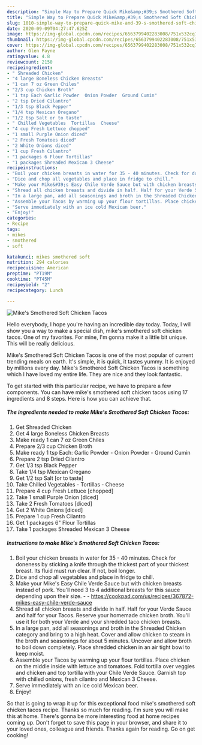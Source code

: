 ```yaml
---
description: "Simple Way to Prepare Quick Mike&amp;#39;s Smothered Soft Chicken Tacos"
title: "Simple Way to Prepare Quick Mike&amp;#39;s Smothered Soft Chicken Tacos"
slug: 1010-simple-way-to-prepare-quick-mike-and-39-s-smothered-soft-chicken-tacos
date: 2020-09-09T04:27:47.625Z
image: https://img-global.cpcdn.com/recipes/6563799402283008/751x532cq70/mikes-smothered-soft-chicken-tacos-recipe-main-photo.jpg
thumbnail: https://img-global.cpcdn.com/recipes/6563799402283008/751x532cq70/mikes-smothered-soft-chicken-tacos-recipe-main-photo.jpg
cover: https://img-global.cpcdn.com/recipes/6563799402283008/751x532cq70/mikes-smothered-soft-chicken-tacos-recipe-main-photo.jpg
author: Glen Payne
ratingvalue: 4.8
reviewcount: 2150
recipeingredient:
- " Shreaded Chicken"
- "4 large Boneless Chicken Breasts"
- "1 can 7 oz Green Chiles"
- "2/3 cup Chicken Broth"
- "1 tsp Each Garlic Powder  Onion Powder  Ground Cumin"
- "2 tsp Dried Cilantro"
- "1/3 tsp Black Pepper"
- "1/4 tsp Mexican Oregano"
- "1/2 tsp Salt or to taste"
- " Chilled Vegetables  Tortillas  Cheese"
- "4 cup Fresh Lettuce chopped"
- "1 small Purple Onion diced"
- "2 Fresh Tomatoes diced"
- "2 White Onions diced"
- "1 cup Fresh Cilantro"
- "1 packages 6 Flour Tortillas"
- "1 packages Shreaded Mexican 3 Cheese"
recipeinstructions:
- "Boil your chicken breasts in water for 35 - 40 minutes. Check for doneness by sticking a knife through the thickest part of your thickest breast. Its fluid must run clear. If not, boil longer."
- "Dice and chop all vegetables and place in fridge to chill."
- "Make your Mike&#39;s Easy Chile Verde Sauce but with chicken breasts instead of pork. You&#39;ll need 3 to 4 additional breasts for this sauce depending upon their size.  https://cookpad.com/us/recipes/367872-mikes-easy-chile-verde-sauce"
- "Shread all chicken breasts and divide in half. Half for your Verde Sauce and half for your Tacos. Reserve your homemade chicken broth. You&#39;ll use it for both your Verde and your shredded taco chicken breasts."
- "In a large pan, add all seasonings and broth in the Shreaded Chicken category and bring to a high heat. Cover and allow chicken to steam in the broth and seasonings for about 5 minutes. Uncover and allow broth to boil down completely. Place shredded chicken in an air tight bowl to keep moist."
- "Assemble your Tacos by warming up your flour tortillas. Place chicken on the middle inside with lettuce and tomatoes. Fold tortilla over veggies and chicken and top tortilla with your Chile Verde Sauce. Garnish top with chilled onions, fresh cilantro and Mexican 3 Cheese."
- "Serve immediately with an ice cold Mexican beer."
- "Enjoy!"
categories:
- Recipe
tags:
- mikes
- smothered
- soft

katakunci: mikes smothered soft 
nutrition: 294 calories
recipecuisine: American
preptime: "PT19M"
cooktime: "PT45M"
recipeyield: "2"
recipecategory: Lunch

---
```



![Mike&#39;s Smothered Soft Chicken Tacos](https://img-global.cpcdn.com/recipes/6563799402283008/751x532cq70/mikes-smothered-soft-chicken-tacos-recipe-main-photo.jpg)

Hello everybody, I hope you're having an incredible day today. Today, I will show you a way to make a special dish, mike&#39;s smothered soft chicken tacos. One of my favorites. For mine, I'm gonna make it a little bit unique. This will be really delicious.

Mike&#39;s Smothered Soft Chicken Tacos is one of the most popular of current trending meals on earth. It's simple, it is quick, it tastes yummy. It is enjoyed by millions every day. Mike&#39;s Smothered Soft Chicken Tacos is something which I have loved my entire life. They are nice and they look fantastic.




To get started with this particular recipe, we have to prepare a few components. You can have mike&#39;s smothered soft chicken tacos using 17 ingredients and 8 steps. Here is how you can achieve that.

<!--inarticleads1-->

##### The ingredients needed to make Mike&#39;s Smothered Soft Chicken Tacos:

1. Get  Shreaded Chicken
1. Get 4 large Boneless Chicken Breasts
1. Make ready 1 can 7 oz Green Chiles
1. Prepare 2/3 cup Chicken Broth
1. Make ready 1 tsp Each: Garlic Powder - Onion Powder - Ground Cumin
1. Prepare 2 tsp Dried Cilantro
1. Get 1/3 tsp Black Pepper
1. Take 1/4 tsp Mexican Oregano
1. Get 1/2 tsp Salt [or to taste]
1. Take  Chilled Vegetables - Tortillas - Cheese
1. Prepare 4 cup Fresh Lettuce [chopped]
1. Take 1 small Purple Onion [diced]
1. Take 2 Fresh Tomatoes [diced]
1. Get 2 White Onions [diced]
1. Prepare 1 cup Fresh Cilantro
1. Get 1 packages 6&#34; Flour Tortillas
1. Take 1 packages Shreaded Mexican 3 Cheese




<!--inarticleads2-->

##### Instructions to make Mike&#39;s Smothered Soft Chicken Tacos:

1. Boil your chicken breasts in water for 35 - 40 minutes. Check for doneness by sticking a knife through the thickest part of your thickest breast. Its fluid must run clear. If not, boil longer.
1. Dice and chop all vegetables and place in fridge to chill.
1. Make your Mike&#39;s Easy Chile Verde Sauce but with chicken breasts instead of pork. You&#39;ll need 3 to 4 additional breasts for this sauce depending upon their size. -  - https://cookpad.com/us/recipes/367872-mikes-easy-chile-verde-sauce
1. Shread all chicken breasts and divide in half. Half for your Verde Sauce and half for your Tacos. Reserve your homemade chicken broth. You&#39;ll use it for both your Verde and your shredded taco chicken breasts.
1. In a large pan, add all seasonings and broth in the Shreaded Chicken category and bring to a high heat. Cover and allow chicken to steam in the broth and seasonings for about 5 minutes. Uncover and allow broth to boil down completely. Place shredded chicken in an air tight bowl to keep moist.
1. Assemble your Tacos by warming up your flour tortillas. Place chicken on the middle inside with lettuce and tomatoes. Fold tortilla over veggies and chicken and top tortilla with your Chile Verde Sauce. Garnish top with chilled onions, fresh cilantro and Mexican 3 Cheese.
1. Serve immediately with an ice cold Mexican beer.
1. Enjoy!




So that is going to wrap it up for this exceptional food mike&#39;s smothered soft chicken tacos recipe. Thanks so much for reading. I'm sure you will make this at home. There's gonna be more interesting food at home recipes coming up. Don't forget to save this page in your browser, and share it to your loved ones, colleague and friends. Thanks again for reading. Go on get cooking!
